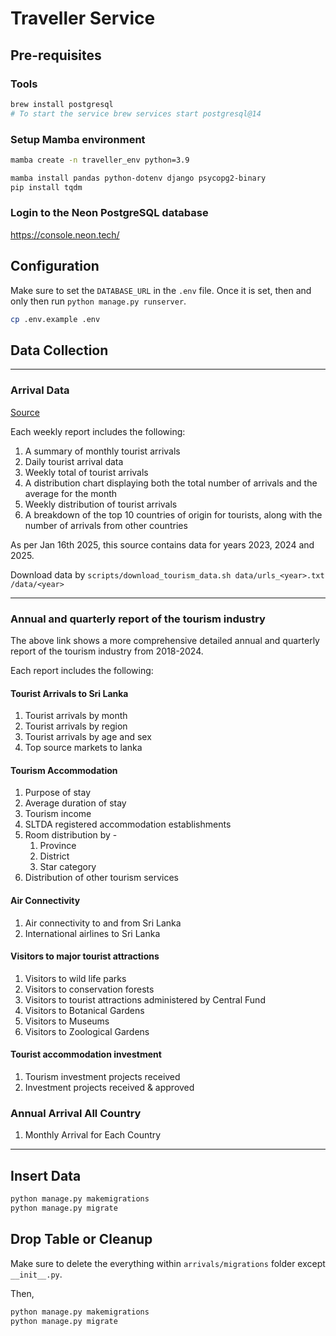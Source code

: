 # Traveller Service

## Pre-requisites

### Tools

```bash
brew install postgresql
# To start the service brew services start postgresql@14
```

### Setup Mamba environment

```bash
mamba create -n traveller_env python=3.9
```

```bash
mamba install pandas python-dotenv django psycopg2-binary
pip install tqdm
```

### Login to the Neon PostgreSQL database

https://console.neon.tech/


## Configuration

Make sure to set the `DATABASE_URL` in the `.env` file.
Once it is set, then and only then run `python manage.py runserver`.

```bash
cp .env.example .env
```

## Data Collection

---

### Arrival Data

[Source](https://www.sltda.gov.lk/en/weekly-tourist-arrivals-reports-2023)

Each weekly report includes the following:
1. A summary of monthly tourist arrivals
2. Daily tourist arrival data
3. Weekly total of tourist arrivals
4. A distribution chart displaying both the total number of arrivals and the average for the month
5. Weekly distribution of tourist arrivals
6. A breakdown of the top 10 countries of origin for tourists, along with the number of arrivals from other countries


As per Jan 16th 2025, this source contains data for years 2023, 2024 and 2025. 

Download data by `scripts/download_tourism_data.sh data/urls_<year>.txt /data/<year>`

---

### Annual and quarterly report of the tourism industry

The above link shows a more comprehensive detailed annual and quarterly report of the tourism industry from 2018-2024.

Each report includes the following:

#### Tourist Arrivals to Sri Lanka 

1. Tourist arrivals by month 
2. Tourist arrivals by region
3. Tourist arrivals by age and sex 
4. Top source markets to lanka

#### Tourism Accommodation 

1. Purpose of stay 
2. Average duration of stay 
3. Tourism income 
4. SLTDA registered accommodation establishments
5. Room distribution by - 
    1. Province 
    2. District 
    3. Star category 
6. Distribution of other tourism services 

#### Air Connectivity 

1. Air connectivity to and from Sri Lanka 
2. International airlines to Sri Lanka 

#### Visitors to major tourist attractions

1. Visitors to wild life parks 
2. Visitors to conservation forests 
3. Visitors to tourist attractions administered by Central Fund 
4. Visitors to Botanical Gardens 
5. Visitors to Museums 
6. Visitors to Zoological Gardens

#### Tourist accommodation investment 

1. Tourism investment projects received 
2. Investment projects received & approved

### Annual Arrival All Country 

1. Monthly Arrival for Each Country


---

## Insert Data

```bash
python manage.py makemigrations
python manage.py migrate
```

## Drop Table or Cleanup

Make sure to delete the everything within `arrivals/migrations` folder except `__init__.py`.

Then, 

```bash
python manage.py makemigrations
python manage.py migrate
```
